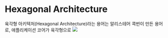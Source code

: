 # Hexagonal Architecture
육각형 아키텍처(Hexagonal Architecture)라는 용어는 알리스테어 콕번이 만든 용어로, 애플리케이션 코어가 육각형으로 
![](https://i.imgur.com/mcaD2CQ.png)
